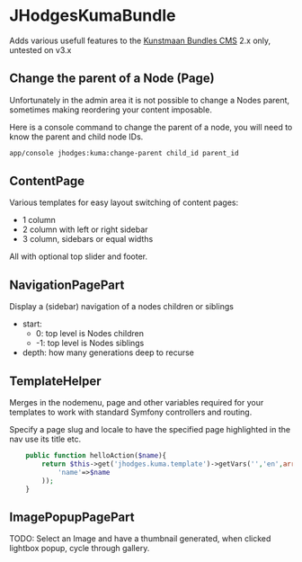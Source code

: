 # JHodgesKumaBundle

Adds various usefull features to the [Kunstmaan Bundles CMS](https://packagist.org/packages/kunstmaan/bundles-standard-edition)
2.x only, untested on v3.x

## Change the parent of a Node (Page)

Unfortunately in the admin area it is not possible to change a Nodes parent, sometimes making reordering your content imposable.

Here is a console command to change the parent of a node, you will need to know the parent and child node IDs.

```bash
app/console jhodges:kuma:change-parent child_id parent_id
```

## ContentPage

Various templates for easy layout switching of content pages:

* 1 column
* 2 column with left or right sidebar
* 3 column, sidebars or equal widths

All with optional top slider and footer.

## NavigationPagePart

Display a (sidebar) navigation of a nodes children or siblings

* start:
	* 0: top level is Nodes children
	* -1: top level is Nodes siblings
* depth: how many generations deep to recurse

## TemplateHelper

Merges in the nodemenu, page and other variables required for your templates to work with standard Symfony controllers and routing.

Specify a page slug and locale to have the specified page highlighted in the nav use its title etc.

```php
	public function helloAction($name){
		return $this->get('jhodges.kuma.template')->getVars('','en',array(
			'name'=>$name
		));
	}
```

## ImagePopupPagePart

TODO: Select an Image and have a thumbnail generated, when clicked lightbox popup, cycle through gallery.
